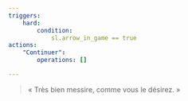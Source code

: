 ```yaml
---
triggers:
    hard:
        condition:
            sl.arrow_in_game == true
actions:
    "Continuer":
        operations: []

---
```


> « Très bien messire, comme vous le désirez. »
